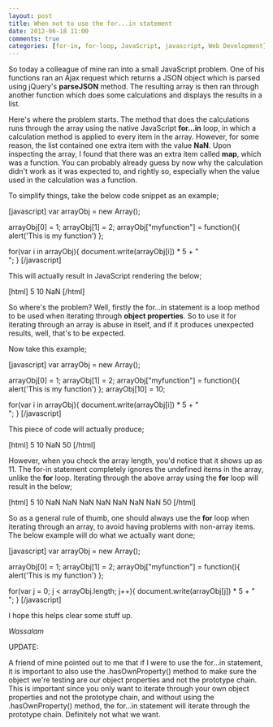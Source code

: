```yaml
---
layout: post
title: When not to use the for...in statement
date: 2012-06-18 11:00
comments: true
categories: [for-in, for-loop, JavaScript, javascript, Web Development]
---
```

So today a colleague of mine ran into a small JavaScript problem. One of his functions ran an Ajax request which returns a JSON object which is parsed using jQuery's <strong>parseJSON</strong> method. The resulting array is then ran through another function which does some calculations and displays the results in a list.

Here's where the problem starts. The method that does the calculations runs through the array using the native JavaScript <strong>for...in</strong> loop, in which a calculation method is applied to every item in the array. However, for some reason, the list contained one extra item with the value <strong>NaN</strong>. Upon inspecting the array, I found that there was an extra item called <strong>map</strong>, which was a function. You can probably already guess by now why the calculation didn't work as it was expected to, and rightly so, especially when the value used in the calculation was a function.

To simplify things, take the below code snippet as an example;

[javascript]
var arrayObj = new Array();

arrayObj[0] = 1;
arrayObj[1] = 2;
arrayObj["myfunction"] = function(){ alert('This is my function') };

for(var i in arrayObj){
    document.write(arrayObj[i]) * 5 + "<br />";
}
[/javascript]

This will actually result in JavaScript rendering the below;

[html]
5
10
NaN
[/html]

So where's the problem? Well, firstly the for...in statement is a loop method to be used when iterating through <strong>object properties</strong>. So to use it for iterating through an array is abuse in itself, and if it produces unexpected results, well, that's to be expected.

Now take this example;

[javascript]
var arrayObj = new Array();

arrayObj[0] = 1;
arrayObj[1] = 2;
arrayObj["myfunction"] = function(){ alert('This is my function') };
arrayObj[10] = 10;

for(var i in arrayObj){
    document.write(arrayObj[i]) * 5 + "<br />";
}
[/javascript]

This piece of code will actually produce;

[html]
5
10
NaN
50
[/html]

However, when you check the array length, you'd notice that it shows up as 11. The for-in statement completely ignores the undefined items in the array, unlike the <strong>for</strong> loop. Iterating through the above array using the <strong>for</strong> loop will result in the below;

[html]
5
10
NaN
NaN
NaN
NaN
NaN
NaN
NaN
50
[/html]

So as a general rule of thumb, one should always use the <strong>for</strong> loop when iterating through an array, to avoid having problems with non-array items. The below example will do what we actually want done;

[javascript]
var arrayObj = new Array();

arrayObj[0] = 1;
arrayObj[1] = 2;
arrayObj["myfunction"] = function(){ alert('This is my function') };

for(var j = 0; j < arrayObj.length; j++){
    document.write(arrayObj[j]) * 5 + "<br />";
}
[/javascript]

I hope this helps clear some stuff up.

<em>Wassalam</em>

UPDATE:

A friend of mine pointed out to me that if I were to use the for...in statement, it is important to also use the .hasOwnProperty() method to make sure the object we're testing are our object properties and not the prototype chain. This is important since you only want to iterate through your own object properties and not the prototype chain, and without using the .hasOwnProperty() method, the for...in statement will iterate through the prototype chain. Definitely not what we want.

